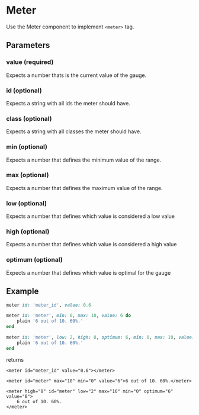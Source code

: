 # Meter

Use the Meter component to implement `<meter>` tag.

## Parameters

### value \(required\)

Expects a number thats is the current value of the gauge.

### id \(optional\)

Expects a string with all ids the meter should have.

### class \(optional\)

Expects a string with all classes the meter should have.

### min \(optional\)

Expects a number that defines the minimum value of the range.

### max \(optional\)

Expects a number that defines the maximum value of the range.

### low \(optional\)

Expects a number that defines which value is considered a low value

### high \(optional\)

Expects a number that defines which value is considered a high value

### optimum \(optional\)

Expects a number that defines which value is optimal for the gauge

## Example

```ruby
meter id: 'meter_id', value: 0.6

meter id: 'meter', min: 0, max: 10, value: 6 do
    plain '6 out of 10. 60%.'
end

meter id: 'meter', low: 2, high: 8, optimum: 6, min: 0, max: 10, value: 6 do
    plain '6 out of 10. 60%.'
end
```

returns

```markup
<meter id="meter_id" value="0.6"></meter>

<meter id="meter" max="10" min="0" value="6">6 out of 10. 60%.</meter>

<meter high="8" id="meter" low="2" max="10" min="0" optimum="6" value="6">
    6 out of 10. 60%.
</meter>
```

